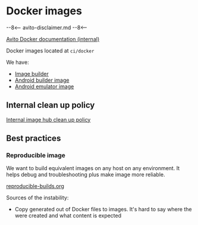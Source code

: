 # Docker images

--8<--
avito-disclaimer.md
--8<--

[Avito Docker documentation (internal)](http://links.k.avito.ru/cfxOMToAQ)

Docker images located at `ci/docker`

We have:

- [Image builder](ImageBuilder.md)
- [Android builder image](AndroidBuilderImage.md)
- [Android emulator image](AndroidEmulatorImage.md)

## Internal clean up policy

[Internal image hub clean up policy](ImagesCleanUp.md)

## Best practices

### Reproducible image

We want to build equivalent images on any host on any environment. It helps debug and troubleshooting plus make image more reliable.

[reproducible-builds.org](https://reproducible-builds.org/docs/definition/)

Sources of the instability:

- Copy generated out of Docker files to images. It's hard to say where the were created and what content is expected
